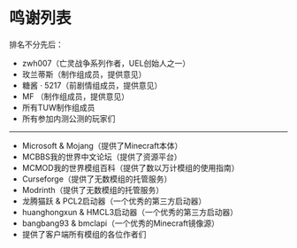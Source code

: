 # 鸣谢列表

排名不分先后：

* zwh007（亡灵战争系列作者，UEL创始人之一）
* 玫兰蒂斯（制作组成员，提供意见）
* 糖酱 · 5217（前剧情组成员，提供意见）
* MF （制作组成员，提供意见）
* 所有TUW制作组成员
* 所有参加内测公测的玩家们

---

* Microsoft & Mojang（提供了Minecraft本体）
* MCBBS我的世界中文论坛（提供了资源平台）
* MCMOD我的世界模组百科（提供了数以万计模组的使用指南）
* Curseforge（提供了无数模组的托管服务）
* Modrinth（提供了无数模组的托管服务）
* 龙腾猫跃 & PCL2启动器（一个优秀的第三方启动器）
* huanghongxun & HMCL3启动器（一个优秀的第三方启动器）
* bangbang93 & bmclapi（一个优秀的Minecraft镜像源）
* 提供了客户端所有模组的各位作者们
